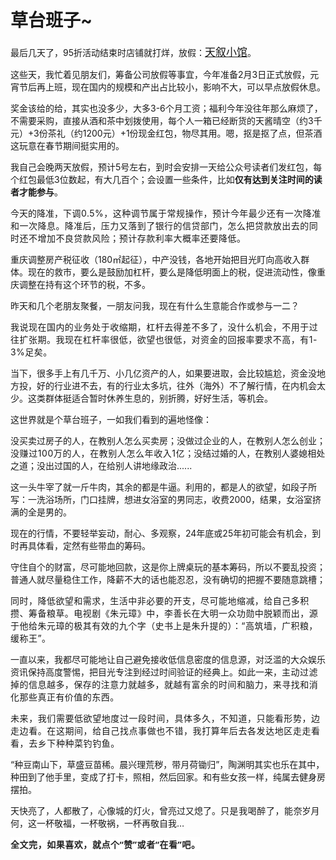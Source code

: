 # 草台班子~

<p style="visibility: visible;">最后几天了，95折活动结束时店铺就打烊，放假：<a class="weapp_text_link js_weapp_entry wx_tap_link js_wx_tap_highlight" style="font-size: 17px; visibility: visible;" data-miniprogram-appid="wx2e9d304ca0c18079" data-miniprogram-path="pages/tab/one/index" data-miniprogram-applink="" data-miniprogram-nickname="天叙小馆" href="" data-miniprogram-type="text" data-miniprogram-servicetype="">天叙小馆</a>。</p><p style="visibility: visible;">这些天，我忙着见朋友们，筹备公司放假等事宜，今年准备2月3日正式放假，元宵节后再上班，现在国内的规模和产出占比较小，影响不大，可以早点放假休息。</p><p style="visibility: visible;">奖金该给的给，其实也没多少，大多3-6个月工资；福利今年没往年那么麻烦了，不需要采购，直接从酒和茶中划拨使用，每个人一箱已经断货的天酱晴空（约3千元）+3份茶礼（约1200元）+1份现金红包，物尽其用。嗯，抠是抠了点，但茶酒这玩意在春节期间挺实用的。<br style="visibility: visible;"></p><p style="visibility: visible;">我自己会晚两天放假，预计5号左右，到时会安排一天给公众号读者们发红包，每个红包最低3位数起，有大几百个；会设置一些条件，比如<strong style="visibility: visible;">仅有达到关注时间的读者才能参与</strong>。</p><p style="visibility: visible;">今天的降准，<span style="font-size: var(--articleFontsize); letter-spacing: 0.034em; visibility: visible;">下调0.5%，</span><span style="font-size: var(--articleFontsize); letter-spacing: 0.034em; visibility: visible;">这种调节属于常规操作，预计</span><span style="font-size: var(--articleFontsize); letter-spacing: 0.034em; visibility: visible;">今年最少还有</span><span style="font-size: var(--articleFontsize); letter-spacing: 0.034em; visibility: visible;">一次降准和一次降息。</span><span style="font-size: var(--articleFontsize); letter-spacing: 0.034em; visibility: visible;">降准后</span><span style="font-size: var(--articleFontsize); letter-spacing: 0.034em; visibility: visible;">，压力又落到了</span><span style="font-size: var(--articleFontsize); letter-spacing: 0.034em; visibility: visible;">银行的信贷部门，怎么把贷款放出去</span><span style="font-size: var(--articleFontsize); letter-spacing: 0.034em; visibility: visible;">的同时还不</span><span style="font-size: var(--articleFontsize); letter-spacing: 0.034em; visibility: visible;">增加</span><span style="font-size: var(--articleFontsize); letter-spacing: 0.034em; visibility: visible;">不良贷款风险</span><span style="font-size: var(--articleFontsize); letter-spacing: 0.034em; visibility: visible;">；</span><span style="font-size: var(--articleFontsize); letter-spacing: 0.034em; visibility: visible;">预计存款利率大概率还要</span><span style="font-size: var(--articleFontsize); letter-spacing: 0.034em; visibility: visible;">降低。</span></p><p style="visibility: visible;">重庆调整房产税征收（180㎡起征），中产没钱，各地开始把目光盯向高收入群体。现在的救市，要么是鼓励加杠杆，要么是降低明面上的税，促进流动性，像重庆调整在持有这个环节的税，不多。<br style="visibility: visible;"></p><p style="visibility: visible;">昨天和几个老朋友聚餐，一朋友问我，现在有什么生意能合作或参与一二？</p><p style="visibility: visible;"><span style="font-size: var(--articleFontsize); letter-spacing: 0.034em; visibility: visible;">我说现在国内的业务</span><span style="font-size: var(--articleFontsize); letter-spacing: 0.034em; visibility: visible;">处于收缩期，杠杆去得差不多了，没什么机会</span><span style="font-size: var(--articleFontsize); letter-spacing: 0.034em; visibility: visible;">，不用于过往</span><span style="font-size: var(--articleFontsize); letter-spacing: 0.034em; visibility: visible;">扩张期</span><span style="font-size: var(--articleFontsize); letter-spacing: 0.034em; visibility: visible;">。</span><span style="font-size: var(--articleFontsize); letter-spacing: 0.034em; visibility: visible;">我现在杠杆率很低，欲望也很低，对</span><span style="font-size: var(--articleFontsize); letter-spacing: 0.034em; visibility: visible;">资金的回报率要求不高，有1-3%足矣。</span></p><p style="visibility: visible;">当下，很多手上有几千万、小几亿资产的人，如果要进取，会比较尴尬，资金没地方投，好的行业进不去，有的行业太多坑，往外（海外）不了解行情，在内机会太少。这类群体挺适合暂时休养生息的，别折腾，好好生活，等机会。<br style="visibility: visible;"></p><p style="visibility: visible;">这世界就是个草台班子，一如我们看到的遍地怪像：</p><p style="visibility: visible;">没买卖过房子的人，在教别人怎么买卖房；没做过企业的人，在教别人怎么创业；<span style="letter-spacing: 0.578px; text-wrap: wrap; visibility: visible;">没赚过100万的人，在教别人怎么年收入1亿</span>；没结过婚的人，在教别人婆媳相处之道；没出过国的人，在给别人讲地缘政治......</p><p style="visibility: visible;">这一头牛宰了就一斤牛肉，其余的都是牛逼。利用的，都是人的欲望，如段子所写：一洗浴场所，门口挂牌，想进女浴室的男同志，收费2000，结果，女浴室挤满的全是男的。</p><p style="visibility: visible;">现在的行情，不要轻举妄动，耐心、多观察，24年底或25年初可能会有机会，到时再具体看，定然有些带血的筹码。</p><p>守住自个的财富，尽可能地回款，这是你上牌桌玩的基本筹码，所以不要乱投资；普通人就尽量稳住工作，降薪不大的话也能忍忍，没有确切的把握不要随意跳槽；</p><p><span style="font-size: var(--articleFontsize);letter-spacing: 0.034em;">同时，降低欲望和需求，</span><span style="font-size: var(--articleFontsize);letter-spacing: 0.034em;">生活中非必要的开支，尽可能地缩减，给自己多积攒、筹备粮草</span><span style="font-size: var(--articleFontsize);letter-spacing: 0.034em;">。电视剧《朱元璋》中，李善长在大明一众功勋中脱颖而出，源于他给朱元璋的极其有效的九个字（史书上是朱升提的）：“</span><span style="font-size: var(--articleFontsize);letter-spacing: 0.034em;">高筑墙，广积粮，缓称王”。</span></p><p>一直以来，我都尽可能地让自己避免接收低信息密度的信息源，对泛滥的大众娱乐资讯保持高度警惕，把目光专注到经过时间验证的经典上。如此一来，<span style="font-size: var(--articleFontsize);letter-spacing: 0.034em;">主动过滤掉的信息越多，保存的注意力就越多，就越有富余的时间和脑力，来寻找和消化那些真正有价值的东西。</span></p><p><span style="font-size: var(--articleFontsize);letter-spacing: 0.034em;"><span style="letter-spacing: 0.578px;text-wrap: wrap;">未来，我们需要低欲望地度过一段时间，具体多久，不知道，只能看形势，边走边看。</span><span style="letter-spacing: 0.578px;text-wrap: wrap;">在这期间，给自己找点事做也不错，我打算年后去各发达地区走走看看，去乡下种种菜钓钓鱼。</span></span></p><p>“种豆南山下，草盛豆苗稀。晨兴理荒秽，带月荷锄归”，陶渊明其实也乐在其中，种田到了他手里，变成了打卡，照相，然后回家。和有些女孩一样，纯属去健身房摆拍。</p><p>天快亮了，人都散了，心像城的灯火，曾亮过又熄了。<span style="letter-spacing: 0.578px;text-wrap: wrap;">只是我</span><span style="letter-spacing: 0.578px;text-wrap: wrap;">喝醉了，能</span>奈岁月何，这一杯敬福，一杯敬祸，一杯再敬自我…</p><p style="margin-bottom: 0px;outline: 0px;letter-spacing: 0.578px;text-wrap: wrap;"><strong style="outline: 0px;font-family: system-ui, -apple-system, BlinkMacSystemFont, &quot;Helvetica Neue&quot;, &quot;PingFang SC&quot;, &quot;Hiragino Sans GB&quot;, &quot;Microsoft YaHei UI&quot;, &quot;Microsoft YaHei&quot;, Arial, sans-serif;letter-spacing: 0.544px;background-color: rgb(255, 255, 255);color: rgb(34, 34, 34);font-size: 16px;"><span style="outline: 0px;font-size: 14px;">全文完，如果喜欢，就点个“赞”或者“在看”吧。</span></strong></p><p style="display: none;"><mp-style-type data-value="3"></mp-style-type></p>